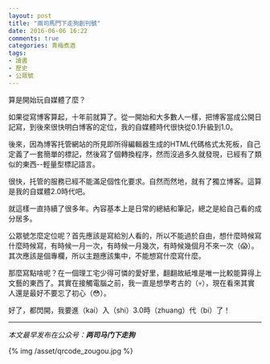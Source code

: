 ```yaml
---
layout: post
title: "兩司馬門下走狗創刊號"
date: 2016-06-06 16:22
comments: true
categories: 青梅煮酒
tags:
- 讀書
- 歷史
- 公眾號
---
```


算是開始玩自媒體了麼？

如果從寫博客算起，十年前就算了。從一開始和大多數人一樣，把博客當成公開日記寫，到後來很快明白博客的定位，我的自媒體時代很快從0.1升級到1.0。

後來，因為博客托管網站的所見即所得編輯器生成的HTML代碼格式太死板，自己定義了一套簡單的標記，然後寫了個轉換程序，然而沒過多久就發現，已經有了類似的東西--輕量型標記語言。

很快，托管的服務已經不能滿足個性化要求。自然而然地，就有了獨立博客。這算是我的自媒體2.0時代吧。

就這樣一直持續了很多年。內容基本上是日常的總結和筆記，總之是給自己看的成分居多。

公眾號怎麼定位呢？首先應該是寫給別人看的，所以不能過於自由，想什麼時候寫什麼時候寫，有時候一月一次，有時候一月幾次，有時候幾個月不來一次（😱）。其次應該是個專欄，所以主題應該集中，不能想寫什麼寫什麼。

那麼寫點啥呢？在一個理工宅少得可憐的愛好里，翻翻故紙堆是唯一比較能算得上文藝的東西了。其實在接觸電腦之前，我一直是想學考古的（💀），現在看來其實人還是最好不要忘了初心（😳）。

好了，都閃開，我要進（kai）入（shi）3.0時（zhuang）代（bi）了！

<hr>

*本文最早发布在公众号：__两司马门下走狗__*

{% img /asset/qrcode_zougou.jpg %}
